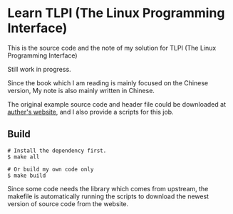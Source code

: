 # Learn TLPI (The Linux Programming Interface)

This is the source code and the note of my solution for TLPI (The Linux Programming Interface)

Still work in progress.

Since the book which I am reading is mainly focused on the Chinese version, My note is also mainly written in Chinese.

The original example source code and header file could be downloaded at [auther's website](https://man7.org/tlpi/code/index.html), and I also provide a scripts for this job.

## Build

```shell
# Install the dependency first.
$ make all

# Or build my own code only
$ make build
```

Since some code needs the library which comes from upstream, the makefile is automatically running the scripts to download the newest version of source code from the website.